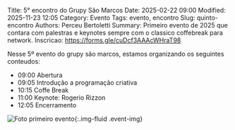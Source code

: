 Title: 5° encontro do Grupy São Marcos
Date: 2025-02-22 09:00
Modified: 2025-11-23 12:05
Category: Evento
Tags: evento, encontro
Slug: quinto-encontro
Authors: Perceu Bertoletti
Summary: Primeiro evento de 2025 que contara com palestras e keynotes sempre com o classico coffebreak para network.
Inscricao: https://forms.gle/cuDcf3AAAcWHraT98

Nesse 5º evento do grupy são marcos, estamos organizando os seguintes conteudos:

 - 09:00 Abertura
 - 09:05 Introdução a programação criativa
 - 10:15 Coffe Break
 - 11:00 Keynote: Rogerio Rizzon
 - 12:05 Encerramento

![Foto primeiro evento]({static}/images/evento-5.jpeg){:.img-fluid .event-img}